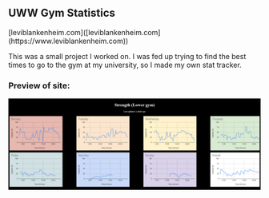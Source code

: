 <h2>UWW Gym Statistics</h2>
[leviblankenheim.com]([leviblankenheim.com](https://www.leviblankenheim.com))

<p>This was a small project I worked on. I was fed up trying to find the best times to go to the gym at my university, so I made my own stat tracker.</p>

<h3>Preview of site:</h3>
<img src="gymstats.png"/>
